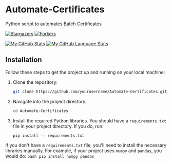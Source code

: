 # Automate-Certificates
Python script to automates Batch Certificates

[![Stargazers](https://reporoster.com/stars/shaikamirgh/Automate-Certificates)](https://github.com/shaikamirgh/Automate-Certificates/stargazers)
[![Forkers](https://reporoster.com/forks/shaikamirgh/Automate-Certificates)](https://github.com/shaikamirgh/Automate-Certificates/network/members)

[![My GitHub Stats](https://github-readme-stats.vercel.app/api/?username=shaikamirgh&count_private=true&theme=tokyonight&showicons=true)]()
[![My GitHub Language Stats](https://github-readme-stats.vercel.app/api/top-langs/?username=shaikamirgh&langs_count=3&theme=tokyonight)]()


## Installation

Follow these steps to get the project up and running on your local machine:

1. Clone the repository:
    ```bash
    git clone https://github.com/yourusername/Automate-Certificates.git
    ```
2. Navigate into the project directory:
    ```bash
    cd Automate-Certificates
    ```

3. Install the required Python libraries. You should have a `requirements.txt` file in your project directory. If you do, run:
    ```bash
    pip install -r requirements.txt
    ```
If you don't have a `requirements.txt` file, you'll need to install the necessary libraries manually. For example, if your project uses `numpy` and `pandas`, you would do:
    ```bash
    pip install numpy pandas
    ```

